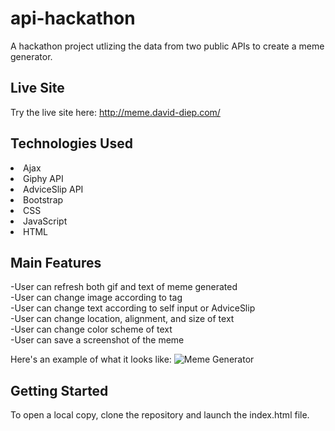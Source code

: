 # api-hackathon
A hackathon project utlizing the data from two public APIs to create a meme generator.  

## Live Site
Try the live site here: http://meme.david-diep.com/  

## Technologies Used 
<li>Ajax</li>
<li>Giphy API</li>
<li>AdviceSlip API</li>
<li>Bootstrap</li>
<li>CSS</li>
<li>JavaScript</li>
<li>HTML</li>

## Main Features

-User can refresh both gif and text of meme generated  
-User can change image according to tag  
-User can change text according to self input or AdviceSlip  
-User can change location, alignment, and size of text  
-User can change color scheme of text  
-User can save a screenshot of the meme  

Here's an example of what it looks like: ![Meme Generator](https://i.imgur.com/eQAzHl2.png "Meme Generator") 

## Getting Started
To open a local copy, clone the repository and launch the index.html file.
